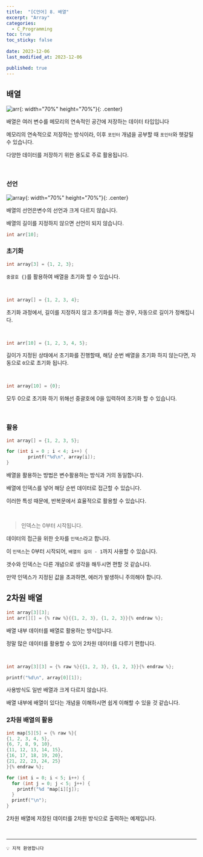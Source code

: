 ```yaml
---
title:  "[C언어] 8. 배열"
excerpt: "Array"
categories:
  - C_Programming
toc: true
toc_sticky: false
 
date: 2023-12-06
last_modified_at: 2023-12-06

published: true
---
```



## 배열

![arr](https://github.com/leehan416/Blog_comments/assets/35258105/e6aba340-6f74-40cb-966f-f05d9e52fda8){: width="70%" height="70%"}{: .center}


배열은 여러 변수를 메모리의 연속적인 공간에 저장하는 데이터 타입입니다

메모리의 연속적으로 저장하는 방식이라, 이후 `포인터` 개념을 공부할 때 `포인터`와 헷갈릴 수 있습니다.

다양한 데이터를 저장하기 위한 용도로 주로 활용됩니다.

<br />



### 선언

![array](https://github.com/leehan416/Blog_comments/assets/35258105/54b93a48-d8a7-4853-b431-3d580fd444f2){: width="70%" height="70%"}{: .center}

배열의 선언은변수의 선언과 크게 다르지 않습니다.

배열의 길이를 지정하지 않으면 선언이 되지 않습니다.

```c
int arr[10];
```

### 초기화

```c
int array[3] = {1, 2, 3}; 
```

`중괄호 {}`를 활용하여 배열을 초기화 할 수 있습니다.


<br />



```c
int array[] = {1, 2, 3, 4}; 
```

초기화 과정에서, 길이를 지정하지 않고 초기화를 하는 경우, 자동으로 길이가 정해집니다.

<br />


```c
int arr[10] = {1, 2, 3, 4, 5};
```
길이가 지정된 상태에서 초기화를 진행할때, 해당 순번 배열을 초기화 하지 않는다면, 자동으로 `0`으로 초기화 됩니다.

<br />


```c
int array[10] = {0};
```
모두 0으로 초기화 하기 위해선 중괄호에 0을 입력하여 초기화 할 수 있습니다.

<br />


### 활용

```c
int array[] = {1, 2, 3, 5};

for (int i = 0 ; i < 4; i++) {
		printf("%d\n", array[i]);
}
```

배열을 활용하는 방법은 변수활용하는 방식과 거의 동일합니다.

배열에 인덱스를 넣어 해당 순번 데이터로 접근할 수 있습니다.

이러한 특성 때문에, 반복문에서 효율적으로 활용할 수 있습니다.

<br />



> 인덱스는 0부터 시작됩니다.

데이터의 접근을 위한 숫자를 `인덱스`라고 합니다.

이 `인덱스`는 0부터 시작되어, `배열의 길이 - 1`까지 사용할 수 있습니다.

갯수와 인덱스는 다른 개념으로 생각을 해두시면 편할 것 같습니다.

만약 인덱스가 지정된 값을 초과하면, 에러가 발생하니 주의해야 합니다.

## 2차원 배열

```c
int array[3][3];
int arr[][] = {% raw %}{{1, 2, 3}, {1, 2, 3}}{% endraw %};
```

배열 내부 데이터를 배열로 활용하는 방식입니다.

정말 많은 데이터를 활용할 수 있어 2차원 데이터를 다루기 편합니다.


<br />


```c
int array[3][3] = {% raw %}{{1, 2, 3}, {1, 2, 3}}{% endraw %};

printf("%d\n", array[0][1]);
```
사용방식도 일반 배열과 크게 다르지 않습니다.

배열 내부에 배열이 있다는 개념을 이해하시면 쉽게 이해할 수 있을 것 같습니다.

### 2차원 배열의 활용
```c
int map[5][5] = {% raw %}{
{1, 2, 3, 4, 5}, 
{6, 7, 8, 9, 10},
{11, 12, 13, 14, 15}, 
{16, 17, 18, 19, 20}, 
{21, 22, 23, 24, 25}
}{% endraw %};

for (int i = 0; i < 5; i++) {
  for (int j = 0; j < 5; j++) {
    printf("%d "map[i][j]);
  }
  printf("\n");
}

```
2차원 배열에 저장된 데이터를 2차원 방식으로 출력하는 예제입니다.

<br />


---

```
💡 지적 환영합니다
```
